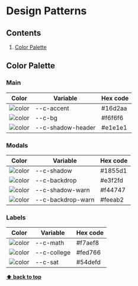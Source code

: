 # Design Patterns



## Contents

1. [Color Palette](#color-palette)



## Color Palette

### Main

| Color                                   | Variable          | Hex code |
|-----------------------------------------|-------------------|----------|
| ![color](https://imgur.com/fAQkTOE.png) | --c-accent        | #16d2aa  |
| ![color](https://imgur.com/Nlhzx6E.png) | --c-bg            | #f6f6f6  |
| ![color](https://imgur.com/jD9OTjB.png) | --c-shadow-header | #e1e1e1  |

### Modals

| Color                                   | Variable          | Hex code |
|-----------------------------------------|-------------------|----------|
| ![color](https://imgur.com/WmpUN2L.png) | --c-shadow        | #1855d1  |
| ![color](https://imgur.com/pP9xu8j.png) | --c-backdrop      | #e3f2fd  |
| ![color](https://imgur.com/yNzw348.png) | --c-shadow-warn   | #f44747  |
| ![color](https://imgur.com/ScoPTpW.png) | --c-backdrop-warn | #feeab2  |

### Labels

| Color                                   | Variable    | Hex code |
|-----------------------------------------|-------------|----------|
| ![color](https://imgur.com/RClSp1z.png) | --c-math    | #f7aef8  |
| ![color](https://imgur.com/ScoPTpW.png) | --c-college | #fed766  |
| ![color](https://imgur.com/Mj7jeip.png) | --c-sat     | #54defd  |

**[⬆ back to top](#contents)**